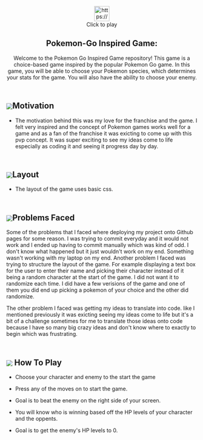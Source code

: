 <p align="center">
  <a href="https://melanietr98.github.io/pokemongame/" target="blank">
    <img src="https://i.imgur.com/wFJgJO8.pngf" alt="https://melanietr98.github.io/pokemongame/" height="40" width="40">
  </a><br>
  Click to play
</p>
<h2 align="center">Pokemon-Go Inspired Game:</h2>  
<p align="center">
Welcome to the Pokemon Go Inspired Game repository! This game is a choice-based game inspired by the popular Pokemon Go game. In this game, you will be able to choose your Pokemon species, which determines your stats for the game. You will also have the ability to choose your enemy.</p>




## <br><img src='https://img.pokemondb.net/sprites/black-white/normal/charizard.png' style='display:inline;vertical-align:middle;'>Motivation 
- The motivation behind this was my love for the franchise and the game. I felt very inspired and the concept of Pokemon games works well for a game and as a fan of the franchise it was exicting to come up with this pvp concept. It was super exciting to see my ideas come to life especially as coding it and seeing it progress day by day. 

## <br><img src='https://img.pokemondb.net/sprites/black-white/normal/gyarados-f.png' style='display:inline;vertical-align:middle;'>**Layout** 
- The layout of the game uses basic css. 

## <br><img src='https://img.pokemondb.net/sprites/black-white/normal/blastoise.png' style='display:inline;vertical-align:middle;'>**Problems Faced**
Some of the problems that I faced where deploying my project onto Github pages for some reason. I was trying to commit everyday and it would not work and I ended up having to commit manually which was kind of odd. I don't know what happened but it just wouldn't work on my end. Something wasn't working with my laptop on my end. Another problem I faced was trying to structure the layout of the game. For example displaying a text box for the user to enter their name and picking their character instead of it being a random character at the start of the game. I did not want it to randomize each time. I did have a few verisions of the game and one of them you did end up picking a pokemon of your choice and the other did randomize. 

The other problem I faced was getting my ideas to translate into code. like I mentioned previously it was exicting seeing my ideas come to life but it's a bit of a challenge sometimes for me to translate those ideas onto code because I have so many big crazy ideas and don't know where to exactly to begin which was frustrating.




## <br><img src='https://img.pokemondb.net/sprites/black-white/normal/venusaur-f.png' style='display:inline;vertical-align:middle;'> **How To Play** 

- Choose your character and enemy to the start the game 

- Press any of the moves on to start the game.

- Goal is to beat the enemy on the right side of your screen. 

- You will know who is winning based off the HP levels of your character and the oppents.

- Goal is to get the enemy's HP levels to 0. 



